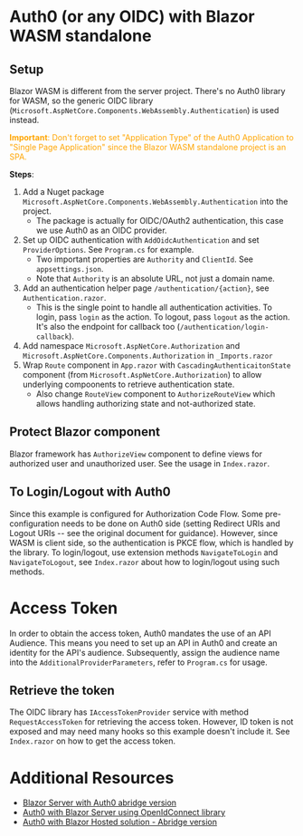 # Auth0 (or any OIDC) with Blazor WASM standalone

## Setup
Blazor WASM is different from the server project. There's no Auth0 library for WASM,
so the generic OIDC library (`Microsoft.AspNetCore.Components.WebAssembly.Authentication`)
is used instead.

<div style="color: orange">
<b>Important</b>: Don't forget to set "Application Type" of the Auth0 Application to "Single Page Application"
               since the Blazor WASM standalone project is an SPA.
</div>

**Steps**:
1. Add a Nuget package `Microsoft.AspNetCore.Components.WebAssembly.Authentication` into the project.
   * The package is actually for OIDC/OAuth2 authentication, this case we use Auth0
     as an OIDC provider.
2. Set up OIDC authentication with `AddOidcAuthentication` and set `ProviderOptions`.
   See `Program.cs` for example.
   * Two important properties are `Authority` and `ClientId`. See `appsettings.json`.
   * Note that `Authority` is an absolute URL, not just a domain name.
3. Add an authentication helper page `/authentication/{action}`, see `Authentication.razor`.
   * This is the single point to handle all authentication activities. To login, pass `login`
     as the action. To logout, pass `logout` as the action. It's also the endpoint for callback too
     (`/authentication/login-callback`).
4. Add namespace `Microsoft.AspNetCore.Authorization` and `Microsoft.AspNetCore.Components.Authorization` in
   `_Imports.razor`
5. Wrap `Route` component in `App.razor` with `CascadingAuthenticaitonState` component
   (from `Microsoft.AspNetCore.Authorization`) to allow underlying compoonents to retrieve
   authentication state.
   * Also change `RouteView` component to `AuthorizeRouteView` which allows handling
     authorizing state and not-authorized state.

## Protect Blazor component 
Blazor framework has `AuthorizeView` component to define views for authorized user and 
unauthorized user. See the usage in `Index.razor`.

## To Login/Logout with Auth0
Since this example is configured for Authorization Code Flow. Some pre-configuration needs
to be done on Auth0 side (setting Redirect URIs and Logout URIs -- see the original document
for guidance). However, since WASM is client side, so the authentication is PKCE flow, which
is handled by the library. To login/logout, use extension methods `NavigateToLogin` and
`NavigateToLogout`, see `Index.razor` about how to login/logout using such methods.

# Access Token
In order to obtain the access token, Auth0 mandates the use of an API Audience. This means you need to set up
an API in Auth0 and create an identity for the API's audience. Subsequently, assign the audience name into
the `AdditionalProviderParameters`, refer to `Program.cs` for usage.

## Retrieve the token
The OIDC library has `IAccessTokenProvider` service with method `RequestAccessToken` for retrieving the access
token. However, ID token is not exposed and may need many hooks so this example doesn't include it. See `Index.razor`
on how to get the access token.

# Additional Resources
* [Blazor Server with Auth0 abridge version](https://github.com/ruxo/blazor-server-auth0)
* [Auth0 with Blazor Server using OpenIdConnect library](https://github.com/ruxo/blazor-server-oidc-auth0)
* [Auth0 with Blazor Hosted solution - Abridge version](https://github.com/ruxo/blazor-hosted-auth0)